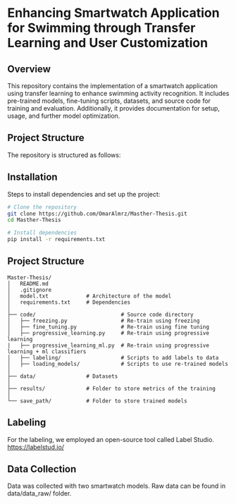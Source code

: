 
# Enhancing Smartwatch Application for Swimming through Transfer Learning and User Customization

## Overview
This repository contains the implementation of a smartwatch application using transfer learning to enhance swimming activity recognition. It includes pre-trained models, fine-tuning scripts, datasets, and source code for training and evaluation. Additionally, it provides documentation for setup, usage, and further model optimization.

## Project Structure
The repository is structured as follows:

## Installation
Steps to install dependencies and set up the project:
```sh
# Clone the repository
git clone https://github.com/OmarAlmrz/Masther-Thesis.git
cd Masther-Thesis

# Install dependencies
pip install -r requirements.txt
```

## Project Structure
```
Master-Thesis/
│   README.md           
│   .gitignore           
│   model.txt            # Architecture of the model      
│   requirements.txt     # Dependencies 
│
├── code/                           # Source code directory
│   ├── freezing.py                 # Re-train using freezing
│   ├── fine_tuning.py              # Re-train using fine tuning
│   ├── progressive_learning.py     # Re-train using progressive learning
|   ├── progressive_learning_ml.py  # Re-train using progressive learning + ml classifiers
│   ├── labeling/                   # Scripts to add labels to data
│   ├── loading_models/             # Scripts to use re-trained models
│
├── data/                # Datasets 
│
├── results/             # Folder to store metrics of the training           
│
└── save_path/           # Folder to store trained models
```

## Labeling
For the labeling, we employed an open-source tool called Label Studio.
https://labelstud.io/

## Data Collection
Data was collected with two smartwatch models. Raw data can be found in data/data_raw/ folder.